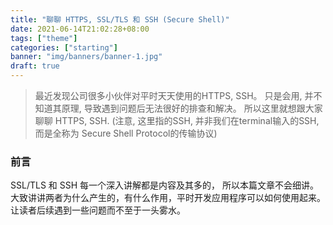 ```yaml
---
title: "聊聊 HTTPS, SSL/TLS 和 SSH (Secure Shell)"
date: 2021-06-14T21:02:28+08:00
tags: ["theme"]
categories: ["starting"]
banner: "img/banners/banner-1.jpg"
draft: true
---
```


> 最近发现公司很多小伙伴对平时天天使用的HTTPS, SSH。 只是会用, 并不知道其原理, 导致遇到问题后无法很好的排查和解决。
> 所以这里就想跟大家聊聊 HTTPS, SSH. (注意, 这里指的SSH, 并非我们在terminal输入的SSH, 而是全称为 Secure Shell Protocol的传输协议)

### 前言
SSL/TLS 和 SSH 每一个深入讲解都是内容及其多的， 所以本篇文章不会细讲。
大致讲讲两者为什么产生的，有什么作用，平时开发应用程序可以如何使用起来。
让读者后续遇到一些问题而不至于一头雾水。

### 
